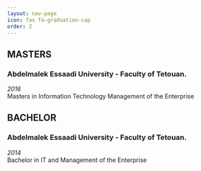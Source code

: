 ```yaml
---
layout: nav-page
icon: fas fa-graduation-cap
order: 2
---
```

## MASTERS
### Abdelmalek Essaadi University - Faculty of Tetouan.
*2016*<br>
Masters in Information Technology Management of the Enterprise

## BACHELOR
### Abdelmalek Essaadi University - Faculty of Tetouan.
*2014*<br>
Bachelor in IT and Management of the Enterprise